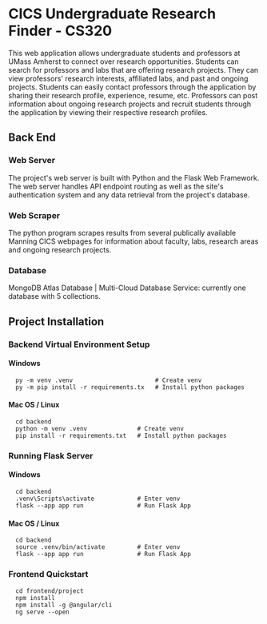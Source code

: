 
# CICS Undergraduate Research Finder - CS320

This web application allows undergraduate students and professors at UMass Amherst to connect over research opportunities. Students can search for professors and labs that are offering research projects. They can view professors' research interests, affiliated labs, and past and ongoing projects. Students can easily contact professors through the application by sharing their research profile, experience, resume, etc. Professors can post information about ongoing research projects and recruit students through the application by viewing their respective research profiles.

## Back End
### Web Server
The project's web server is built with Python and the Flask Web Framework. The web server handles API endpoint routing as well as the site's authentication system and any data retrieval from the project's database.

### Web Scraper
The python program scrapes results from several publically available Manning CICS webpages for information about faculty, labs, research areas and ongoing research projects.  

### Database
MongoDB Atlas Database | Multi-Cloud Database Service: currently one database with 5 collections.


## Project Installation

### Backend Virtual Environment Setup

#### Windows
```
  py -m venv .venv                       # Create venv
  py -m pip install -r requirements.tx   # Install python packages
```

#### Mac OS / Linux
```
  cd backend
  python -m venv .venv              # Create venv
  pip install -r requirements.txt   # Install python packages
```

### Running Flask Server

#### Windows

```
  cd backend
  .venv\Scripts\activate            # Enter venv
  flask --app app run               # Run Flask App
```

#### Mac OS / Linux

```
  cd backend
  source .venv/bin/activate         # Enter venv
  flask --app app run               # Run Flask App
```

### Frontend Quickstart

```
  cd frontend/project
  npm install
  npm install -g @angular/cli
  ng serve --open
```
